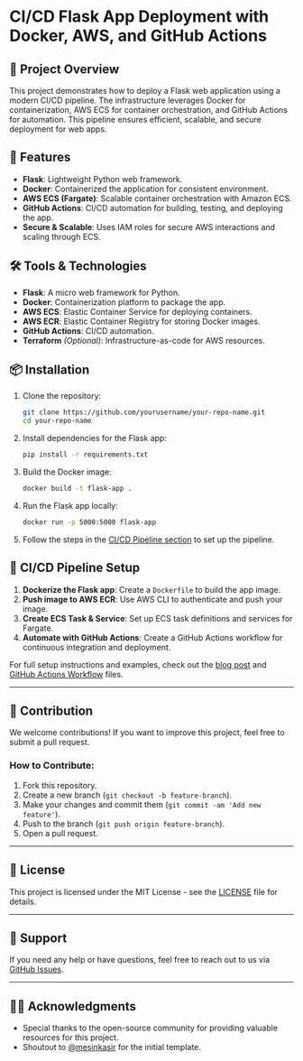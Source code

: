 # CI/CD Flask App Deployment with Docker, AWS, and GitHub Actions

## 🚀 Project Overview

This project demonstrates how to deploy a Flask web application using a modern CI/CD pipeline. The infrastructure leverages Docker for containerization, AWS ECS for container orchestration, and GitHub Actions for automation. This pipeline ensures efficient, scalable, and secure deployment for web apps.

## 🎯 Features
- **Flask**: Lightweight Python web framework.
- **Docker**: Containerized the application for consistent environment.
- **AWS ECS (Fargate)**: Scalable container orchestration with Amazon ECS.
- **GitHub Actions**: CI/CD automation for building, testing, and deploying the app.
- **Secure & Scalable**: Uses IAM roles for secure AWS interactions and scaling through ECS.

## 🛠️ Tools & Technologies
- **Flask**: A micro web framework for Python.
- **Docker**: Containerization platform to package the app.
- **AWS ECS**: Elastic Container Service for deploying containers.
- **AWS ECR**: Elastic Container Registry for storing Docker images.
- **GitHub Actions**: CI/CD automation.
- **Terraform** *(Optional)*: Infrastructure-as-code for AWS resources.

## 📦 Installation

1. Clone the repository:
    ```bash
    git clone https://github.com/yourusername/your-repo-name.git
    cd your-repo-name
    ```

2. Install dependencies for the Flask app:
    ```bash
    pip install -r requirements.txt
    ```

3. Build the Docker image:
    ```bash
    docker build -t flask-app .
    ```

4. Run the Flask app locally:
    ```bash
    docker run -p 5000:5000 flask-app
    ```

5. Follow the steps in the [CI/CD Pipeline section](#cicd-pipeline-setup) to set up the pipeline.

## 📝 CI/CD Pipeline Setup

1. **Dockerize the Flask app**: Create a `Dockerfile` to build the app image.
2. **Push image to AWS ECR**: Use AWS CLI to authenticate and push your image.
3. **Create ECS Task & Service**: Set up ECS task definitions and services for Fargate.
4. **Automate with GitHub Actions**: Create a GitHub Actions workflow for continuous integration and deployment.

For full setup instructions and examples, check out the [blog post](https://elijahu.me/portfolio/cicd-container-orch) and [GitHub Actions Workflow](https://github.com/elijahu1/container-orch/actions) files.

---

## 📖 Contribution

We welcome contributions! If you want to improve this project, feel free to submit a pull request.

### How to Contribute:
1. Fork this repository.
2. Create a new branch (`git checkout -b feature-branch`).
3. Make your changes and commit them (`git commit -am 'Add new feature'`).
4. Push to the branch (`git push origin feature-branch`).
5. Open a pull request.

---

## 📄 License

This project is licensed under the MIT License - see the [LICENSE](LICENSE) file for details.

---

## 🤝 Support

If you need any help or have questions, feel free to reach out to us via [GitHub Issues](https://github.com/elijahu1/container-orch/issues).

---

## 🧑‍💻 Acknowledgments

- Special thanks to the open-source community for providing valuable resources for this project.
- Shoutout to [@mesinkasir](https://github.com/mesinkasir) for the initial template.
